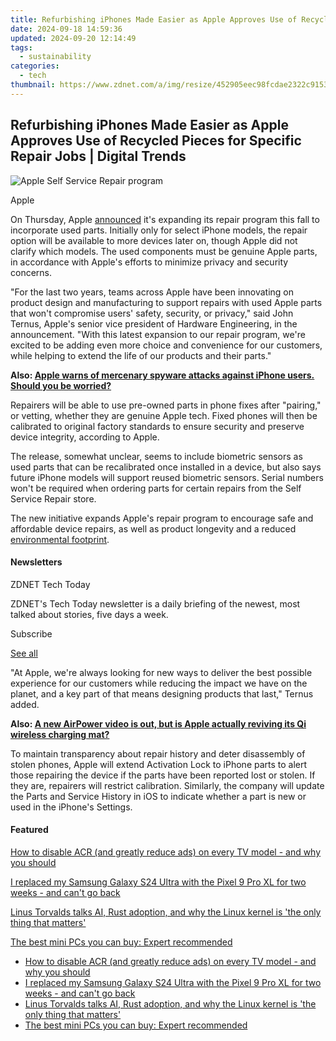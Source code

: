 ```yaml
---
title: Refurbishing iPhones Made Easier as Apple Approves Use of Recycled Pieces for Specific Repair Jobs | Digital Trends
date: 2024-09-18 14:59:36
updated: 2024-09-20 12:14:49
tags:
  - sustainability
categories:
  - tech
thumbnail: https://www.zdnet.com/a/img/resize/452905eec98fcdae2322c9153c7e27a7ae382bdf/2024/04/11/ced928b2-cf94-43c2-bd27-0bf1fd8c4228/1.jpg?width=278&height=156&fit=crop&auto=webp
---
```


## Refurbishing iPhones Made Easier as Apple Approves Use of Recycled Pieces for Specific Repair Jobs | Digital Trends

![Apple Self Service Repair program](https://www.zdnet.com/a/img/resize/a118cdd761c47e864942ae3855c05e01b84cdca5/2024/04/11/ced928b2-cf94-43c2-bd27-0bf1fd8c4228/1.jpg?auto=webp&width=1280)

Apple

On Thursday, Apple [announced](https://www.apple.com/newsroom/2024/04/apple-to-expand-repair-options-with-support-for-used-genuine-parts/) it's expanding its repair program this fall to incorporate used parts. Initially only for select iPhone models, the repair option will be available to more devices later on, though Apple did not clarify which models. The used components must be genuine Apple parts, in accordance with Apple's efforts to minimize privacy and security concerns. 

"For the last two years, teams across Apple have been innovating on product design and manufacturing to support repairs with used Apple parts that won't compromise users' safety, security, or privacy," said John Ternus, Apple's senior vice president of Hardware Engineering, in the announcement. "With this latest expansion to our repair program, we're excited to be adding even more choice and convenience for our customers, while helping to extend the life of our products and their parts."

**Also: [Apple warns of mercenary spyware attacks against iPhone users. Should you be worried?](https://www.zdnet.com/article/apple-warns-of-mercenary-spyware-attacks-against-iphone-users-should-you-be-worried/)**

Repairers will be able to use pre-owned parts in phone fixes after "pairing," or vetting, whether they are genuine Apple tech. Fixed phones will then be calibrated to original factory standards to ensure security and preserve device integrity, according to Apple.

The release, somewhat unclear, seems to include biometric sensors as used parts that can be recalibrated once installed in a device, but also says future iPhone models will support reused biometric sensors. Serial numbers won't be required when ordering parts for certain repairs from the Self Service Repair store. 

The new initiative expands Apple's repair program to encourage safe and affordable device repairs, as well as product longevity and a reduced [environmental footprint](https://www.zdnet.com/article/this-modular-android-phone-will-outlive-the-latest-iphones-and-pixels-but-theres-a-catch/). 

#### Newsletters

ZDNET Tech Today

ZDNET's Tech Today newsletter is a daily briefing of the newest, most talked about stories, five days a week.

 Subscribe

[See all](https://www.zdnet.com/newsletters/)

"At Apple, we're always looking for new ways to deliver the best possible experience for our customers while reducing the impact we have on the planet, and a key part of that means designing products that last," Ternus added. 

**Also: [A new AirPower video is out, but is Apple actually reviving its Qi wireless charging mat?](https://www.zdnet.com/article/a-new-airpower-video-is-out-but-is-apple-actually-reviving-its-qi-wireless-charging-mat/)**

To maintain transparency about repair history and deter disassembly of stolen phones, Apple will extend Activation Lock to iPhone parts to alert those repairing the device if the parts have been reported lost or stolen. If they are, repairers will restrict calibration. Similarly, the company will update the Parts and Service History in iOS to indicate whether a part is new or used in the iPhone's Settings. 

#### Featured

[How to disable ACR (and greatly reduce ads) on every TV model - and why you should](https://www.zdnet.com/article/how-to-disable-acr-and-greatly-reduce-ads-on-every-tv-model-and-why-you-should/ "How to disable ACR (and greatly reduce ads) on every TV model - and why you should")

[I replaced my Samsung Galaxy S24 Ultra with the Pixel 9 Pro XL for two weeks - and can't go back](https://www.zdnet.com/article/i-replaced-my-samsung-galaxy-s24-ultra-with-the-pixel-9-pro-xl-for-two-weeks-and-cant-go-back/ "I replaced my Samsung Galaxy S24 Ultra with the Pixel 9 Pro XL for two weeks - and can't go back")

[Linus Torvalds talks AI, Rust adoption, and why the Linux kernel is 'the only thing that matters'](https://www.zdnet.com/article/linus-torvalds-talks-ai-rust-adoption-and-why-the-linux-kernel-is-the-only-thing-that-matters/ "Linus Torvalds talks AI, Rust adoption, and why the Linux kernel is 'the only thing that matters'")

[The best mini PCs you can buy: Expert recommended](https://www.zdnet.com/article/best-mini-pc/ "The best mini PCs you can buy: Expert recommended")

* [How to disable ACR (and greatly reduce ads) on every TV model - and why you should](https://www.zdnet.com/article/how-to-disable-acr-and-greatly-reduce-ads-on-every-tv-model-and-why-you-should/ "How to disable ACR (and greatly reduce ads) on every TV model - and why you should")
* [I replaced my Samsung Galaxy S24 Ultra with the Pixel 9 Pro XL for two weeks - and can't go back](https://www.zdnet.com/article/i-replaced-my-samsung-galaxy-s24-ultra-with-the-pixel-9-pro-xl-for-two-weeks-and-cant-go-back/ "I replaced my Samsung Galaxy S24 Ultra with the Pixel 9 Pro XL for two weeks - and can't go back")
* [Linus Torvalds talks AI, Rust adoption, and why the Linux kernel is 'the only thing that matters'](https://www.zdnet.com/article/linus-torvalds-talks-ai-rust-adoption-and-why-the-linux-kernel-is-the-only-thing-that-matters/ "Linus Torvalds talks AI, Rust adoption, and why the Linux kernel is 'the only thing that matters'")
* [The best mini PCs you can buy: Expert recommended](https://www.zdnet.com/article/best-mini-pc/ "The best mini PCs you can buy: Expert recommended")

<ins class="adsbygoogle"
     style="display:block"
     data-ad-format="autorelaxed"
     data-ad-client="ca-pub-7571918770474297"
     data-ad-slot="1223367746"></ins>



<ins class="adsbygoogle"
     style="display:block"
     data-ad-client="ca-pub-7571918770474297"
     data-ad-slot="8358498916"
     data-ad-format="auto"
     data-full-width-responsive="true"></ins>
